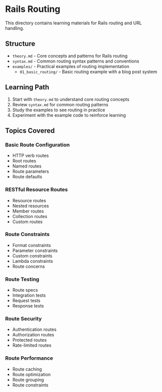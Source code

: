 # Rails Routing

This directory contains learning materials for Rails routing and URL handling.

## Structure

- `theory.md` - Core concepts and patterns for Rails routing
- `syntax.md` - Common routing syntax patterns and conventions
- `examples/` - Practical examples of routing implementation
  - `01_basic_routing/` - Basic routing example with a blog post system

## Learning Path

1. Start with `theory.md` to understand core routing concepts
2. Review `syntax.md` for common routing patterns
3. Study the examples to see routing in practice
4. Experiment with the example code to reinforce learning

## Topics Covered

### Basic Route Configuration
- HTTP verb routes
- Root routes
- Named routes
- Route parameters
- Route defaults

### RESTful Resource Routes
- Resource routes
- Nested resources
- Member routes
- Collection routes
- Custom routes

### Route Constraints
- Format constraints
- Parameter constraints
- Custom constraints
- Lambda constraints
- Route concerns

### Route Testing
- Route specs
- Integration tests
- Request tests
- Response tests

### Route Security
- Authentication routes
- Authorization routes
- Protected routes
- Rate-limited routes

### Route Performance
- Route caching
- Route optimization
- Route grouping
- Route constraints 